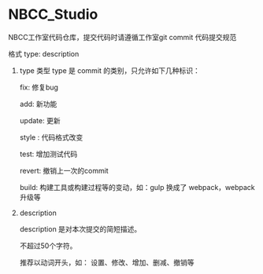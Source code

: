 # NBCC_Studio
NBCC工作室代码仓库，提交代码时请遵循工作室git commit 代码提交规范

格式
type: description

1. type 类型
    type 是 commit 的类别，只允许如下几种标识：

      fix: 修复bug  

      add: 新功能  

      update: 更新  

      style : 代码格式改变  

      test: 增加测试代码  

      revert: 撤销上一次的commit  

      build: 构建工具或构建过程等的变动，如：gulp 换成了 webpack，webpack 升级等  

2. description  

    description 是对本次提交的简短描述。  

      不超过50个字符。  

      推荐以动词开头，如： 设置、修改、增加、删减、撤销等

